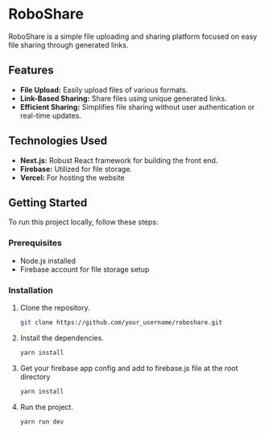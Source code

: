 # RoboShare

RoboShare is a simple file uploading and sharing platform focused on easy file sharing through generated links.

## Features

- **File Upload:** Easily upload files of various formats.
- **Link-Based Sharing:** Share files using unique generated links.
- **Efficient Sharing:** Simplifies file sharing without user authentication or real-time updates.

## Technologies Used

- **Next.js:** Robust React framework for building the front end.
- **Firebase:** Utilized for file storage.
- **Vercel:** For hosting the website

## Getting Started

To run this project locally, follow these steps:

### Prerequisites

- Node.js installed
- Firebase account for file storage setup

### Installation

1. Clone the repository.
   ```bash
   git clone https://github.com/your_username/roboshare.git

2. Install the dependencies.
   ```bash
   yarn install
   
3. Get your firebase app config and add to firebase.js file at the root directory
   ```bash
   yarn install

4. Run the project.
   ```bash
   yarn run dev
